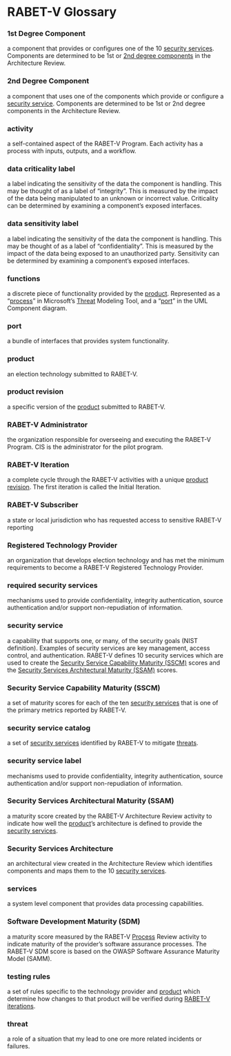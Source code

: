 # RABET-V Glossary

### 1st Degree Component

a component that provides or configures one of the 10 [security services](#security-service). Components are determined to be 1st or [2nd degree components](#2nd-Degree-Component) in the Architecture Review.

### 2nd Degree Component

a component that uses one of the components which provide or configure a [security service](#security-service). Components are determined to be 1st or 2nd degree components in the Architecture Review.

### activity

a self-contained aspect of the RABET-V Program. Each activity has a process with inputs, outputs, and a workflow.

### data criticality label

a label indicating the sensitivity of the data the component is handling. This may be thought of as a label of “integrity”. This is measured by the impact of the data being manipulated to an unknown or incorrect value. Criticality can be determined by examining a component’s exposed interfaces.

### data sensitivity label

a label indicating the sensitivity of the data the component is handling. This may be thought of as a label of “confidentiality”. This is measured by the impact of the data being exposed to an unauthorized party. Sensitivity can be determined by examining a component’s exposed interfaces.

### functions

a discrete piece of functionality provided by the [product](#product). Represented as a “[process](#process)” in Microsoft’s [Threat](#threat) Modeling Tool, and a “[port](#port)” in the UML Component diagram.

### port

a bundle of interfaces that provides system functionality.

### product

an election technology submitted to RABET-V.

### product revision

a specific version of the [product](#product) submitted to RABET-V.

### RABET-V Administrator 

the organization responsible for overseeing and executing the RABET-V Program. CIS is the administrator for the pilot program.

### RABET-V Iteration

a complete cycle through the RABET-V activities with a unique [product revision](#product-revision). The first iteration is called the Initial Iteration.

### RABET-V Subscriber

a state or local jurisdiction who has requested access to sensitive RABET-V reporting

### Registered Technology Provider

an organization that develops election technology and has met the minimum requirements to become a RABET-V Registered Technology Provider.

### required security services

mechanisms used to provide confidentiality, integrity authentication, source authentication and/or support non-repudiation of information.

### security service

a capability that supports one, or many, of the security goals (NIST definition). Examples of security services are key management, access control, and authentication. RABET-V defines 10 security services which are used to create the [Security Service Capability Maturity (SSCM)](#Security-Service-Capability-Maturity-\(SSCM\)) scores and the [Security Services Architectural Maturity (SSAM)](#Security-Services-Architectural-Maturity-\(SSAM\)) scores.

### Security Service Capability Maturity (SSCM)

a set of maturity scores for each of the ten [security services](#security-service) that is one of the primary metrics reported by RABET-V.

### security service catalog

a set of [security services](#security-service) identified by RABET-V to mitigate [threats](#threat).

### security service label

mechanisms used to provide confidentiality, integrity authentication, source authentication and/or support non-repudiation of information.

### Security Services Architectural Maturity (SSAM)

a maturity score created by the RABET-V Architecture Review activity to indicate how well the [product](#product)’s architecture is defined to provide the [security services](#security-service).

### Security Services Architecture

an architectural view created in the Architecture Review which identifies components and maps them to the 10 [security services](#security-service).

### services

a system level component that provides data processing capabilities.

### Software Development Maturity (SDM)

a maturity score measured by the RABET-V [Process](#process) Review activity to indicate maturity of the provider’s software assurance processes. The RABET-V SDM score is based on the OWASP Software Assurance Maturity Model (SAMM).

### testing rules

a set of rules specific to the technology provider and [product](#product) which determine how changes to that product will be verified during [RABET-V iterations](#RABET-V-Iteration).

### threat

a role of a situation that my lead to one ore more related incidents or failures.
